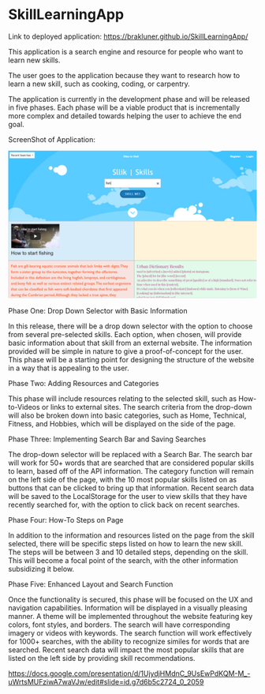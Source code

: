 # SkillLearningApp

Link to deployed application: https://brakluner.github.io/SkillLearningApp/

This application is a search engine and resource for people who want to learn new skills.

The user goes to the application because they want to research how to learn a new skill, such as cooking, coding, or carpentry.

The application is currently in the development phase and will be released in five phases. Each phase will be a viable product that is incrementally more complex and detailed towards helping the user to achieve the end goal. 


ScreenShot of Application:

![](./sllik.PNG)

Phase One: Drop Down Selector with Basic Information

In this release, there will be a drop down selector with the option to choose from several pre-selected skills. Each option, when chosen, will provide basic information about that skill from an external website. The information provided will be simple in nature to give a proof-of-concept for the user. This phase will be a starting point for designing the structure of the website in a way that is appealing to the user.


Phase Two: Adding Resources and Categories

This phase will include resources relating to the selected skill, such as How-to-Videos or links to external sites. The search criteria from the drop-down will also be broken down into basic categories, such as Home, Technical, Fitness, and Hobbies, which will be displayed on the side of the page.


Phase Three: Implementing Search Bar and Saving Searches

The drop-down selector will be replaced with a Search Bar. The search bar will work for 50+ words that are searched that are considered popular skills to learn, based off of the API information. The category function will remain on the left side of the page, with the 10 most popular skills listed on as buttons that can be clicked to bring up that information. Recent search data will be saved to the LocalStorage for the user to view skills that they have recently searched for, with the option to click back on recent searches.


Phase Four: How-To Steps on Page

In addition to the information and resources listed on the page from the skill selected, there will be specific steps listed on how to learn the new skill. The steps will be between 3 and 10 detailed steps, depending on the skill. This will become a focal point of the search, with the other information subsidizing it below.


Phase Five: Enhanced Layout and Search Function

Once the functionality is secured, this phase will be focused on the UX and navigation capabilities. Information will be displayed in a visually pleasing manner. A theme will be implemented throughout the website featuring key colors, font styles, and borders. The search will have corresponding imagery or videos with keywords. The search function will work effectively for 1000+ searches, with the ability to recognize similes for words that are searched. Recent search data will impact the most popular skills that are listed on the left side by providing skill recommendations.

https://docs.google.com/presentation/d/1UjydjHMdnC_9UsEwPdKQM-M_-uWrtsMUFziwA7waVJw/edit#slide=id.g7d6b5c2724_0_2059
